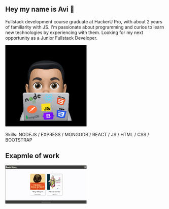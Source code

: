 ## Hey my name is Avi 👋
Fullstack development course graduate at HackerU Pro, with about 2 years of familiarity with JS.
I'm passionate about programming and curios to learn new technologies by experiencing with them.
Looking for my next opportunity as a Junior Fullstack Developer.

<img src="me coding.png" width="256" />

Skills: NODEJS / EXPRESS / MONGODB / REACT / JS / HTML / CSS / BOOTSTRAP

## Exapmle of work
<img src="Book Store Project.gif" width="256" />

